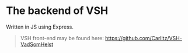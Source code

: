 # The backend of VSH

Written in JS using Express.

> VSH front-end may be found here: https://github.com/Carlltz/VSH-VadSomHelst
